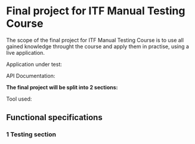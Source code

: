 # Final project for ITF Manual Testing Course

The scope of the final project for ITF Manual Testing Course is to use all gained knowledge throught the course and apply them in practise, using a live application.

Application under test:

API Documentation:

**The final project will be split into 2 sections:** 

Tool used:

## Functional specifications 

### 1 Testing section 

